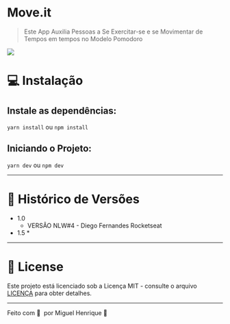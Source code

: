 # Move.it
> Este App Auxilia Pessoas a Se Exercitar-se e se Movimentar de Tempos em tempos no Modelo Pomodoro


![](../header.png)

# 💻 Instalação

## Instale as dependências:

```yarn install``` ou ```npm install```

## Iniciando o Projeto:

`yarn dev` ou `npm dev`
***
# :paperclip: Histórico de Versões
* 1.0
    * VERSÂO NLW#4 - Diego Fernandes Rocketseat
* 1.5
   *
***
# 📝 License

Este projeto está licenciado sob a Licença MIT - consulte o arquivo [LICENÇA](LICENSE) para obter detalhes.

***

Feito com 💜 &nbsp;por Miguel Henrique 👋

